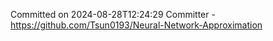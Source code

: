 Committed on 2024-08-28T12:24:29 
Committer - https://github.com/Tsun0193/Neural-Network-Approximation